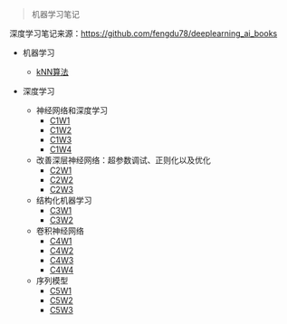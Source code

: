 > 机器学习笔记

深度学习笔记来源：https://github.com/fengdu78/deeplearning_ai_books

* 机器学习
    - [kNN算法](求职之路/机器学习/kNN算法/kNN算法.md)

* 深度学习
    - 神经网络和深度学习
        - [C1W1](求职之路/机器学习/DL/lesson1-week1.md)
        - [C1W2](求职之路/机器学习/DL/lesson1-week2.md)
        - [C1W3](求职之路/机器学习/DL/lesson1-week3.md)
        - [C1W4](求职之路/机器学习/DL/lesson1-week4.md)
    - 改善深层神经网络：超参数调试、正则化以及优化
        - [C2W1](求职之路/机器学习/DL/lesson2-week1.md)
        - [C2W2](求职之路/机器学习/DL/lesson2-week2.md)
        - [C2W3](求职之路/机器学习/DL/lesson2-week3.md)
    - 结构化机器学习
        - [C3W1](求职之路/机器学习/DL/lesson3-week1.md)
        - [C3W2](求职之路/机器学习/DL/lesson3-week2.md)
    - 卷积神经网络
        - [C4W1](求职之路/机器学习/DL/lesson4-week1.md)
        - [C4W2](求职之路/机器学习/DL/lesson4-week2.md)
        - [C4W3](求职之路/机器学习/DL/lesson4-week3.md)
        - [C4W4](求职之路/机器学习/DL/lesson4-week4.md)
    - 序列模型
        - [C5W1](求职之路/机器学习/DL/lesson5-week1.md)
        - [C5W2](求职之路/机器学习/DL/lesson5-week2.md)
        - [C5W3](求职之路/机器学习/DL/lesson5-week3.md)
